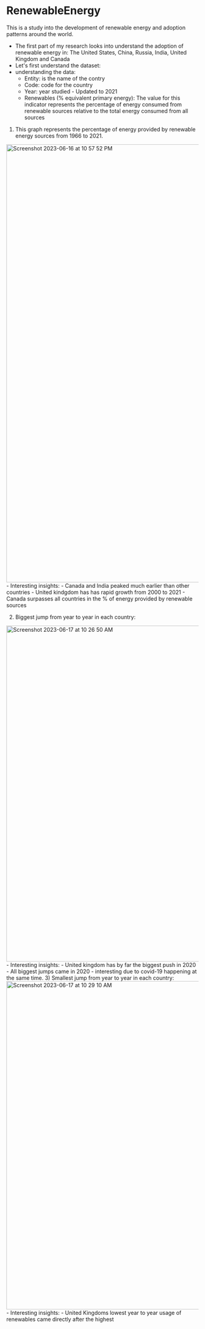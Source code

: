 # RenewableEnergy
This is a study into the development of renewable energy and adoption patterns around the world. 

- The first part of my research looks into understand the adoption of renewable energy in: The United States, China, Russia, India, United Kingdom and Canada 
- Let's first understand the dataset: 
- understanding the data: 
    - Entity: is the name of the contry
    - Code: code for the country 
    - Year: year studied - Updated to 2021
    - Renewables (% equivalent primary energy): The value for this indicator represents the percentage of energy consumed from renewable sources relative to the total energy consumed from all sources

1) This graph represents the percentage of energy provided by renewable energy sources from 1966 to 2021. 
<img width="1146" alt="Screenshot 2023-06-16 at 10 57 52 PM" src="https://github.com/LucasMazza42/RenewableEnergy/assets/47802441/0344d537-0fd3-40af-99a3-e13c5eab2b99">
- Interesting insights: 
    - Canada and India peaked much earlier than other countries
    - United kindgdom has has rapid growth from 2000 to 2021
    - Canada surpasses all countries in the % of energy provided by renewable sources

2) Biggest jump from year to year in each country: 
<img width="879" alt="Screenshot 2023-06-17 at 10 26 50 AM" src="https://github.com/LucasMazza42/RenewableEnergy/assets/47802441/525b8e79-a4b3-4840-be85-c89eb3517749">
    - Interesting insights: 
        - United kingdom has by far the biggest push in 2020 
        - All biggest jumps came in 2020 - interesting due to covid-19 happening at the same time. 
3) Smallest jump from year to year in each country: 
        <img width="859" alt="Screenshot 2023-06-17 at 10 29 10 AM" src="https://github.com/LucasMazza42/RenewableEnergy/assets/47802441/3b2c3eb5-c147-43c3-b900-8289197fbd92">
    - Interesting insights: 
        - United Kingdoms lowest year to year usage of renewables came directly after the highest


